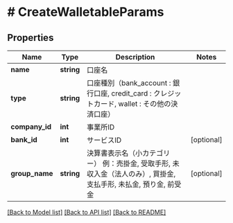 # # CreateWalletableParams

## Properties

Name | Type | Description | Notes
------------ | ------------- | ------------- | -------------
**name** | **string** | 口座名 | 
**type** | **string** | 口座種別（bank_account : 銀行口座, credit_card : クレジットカード, wallet : その他の決済口座） | 
**company_id** | **int** | 事業所ID | 
**bank_id** | **int** | サービスID | [optional] 
**group_name** | **string** | 決算書表示名（小カテゴリー） 例：売掛金, 受取手形, 未収入金（法人のみ）, 買掛金, 支払手形, 未払金, 預り金, 前受金 | [optional] 

[[Back to Model list]](../../README.md#documentation-for-models) [[Back to API list]](../../README.md#documentation-for-api-endpoints) [[Back to README]](../../README.md)


